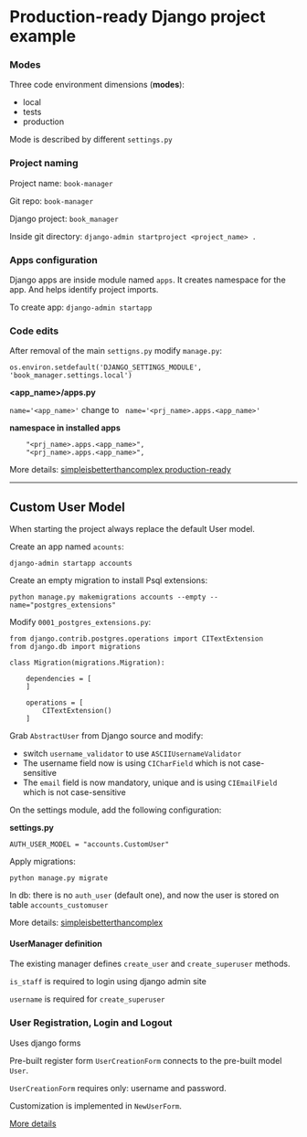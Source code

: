 # Production-ready Django project example


### Modes

Three code environment dimensions (**modes**):

- local
- tests
- production

Mode is described by different `settings.py`

### Project naming

Project name: `book-manager`

Git repo: `book-manager`

Django project: `book_manager`

Inside git directory: `django-admin startproject <project_name> .`

### Apps configuration

Django apps are inside module named `apps`.
It creates namespace for the app. And helps identify project imports.

To create app:
`django-admin startapp`


### Code edits

After removal of the main `settigns.py` modify `manage.py`:

`os.environ.setdefault('DJANGO_SETTINGS_MODULE', 'book_manager.settings.local')`

**<app_name>/apps.py**

`name='<app_name>'` change to ` name='<prj_name>.apps.<app_name>'`

**namespace in installed apps**

```
    "<prj_name>.apps.<app_name>",
    "<prj_name>.apps.<app_name>",
```



More details: [simpleisbetterthancomplex production-ready](https://simpleisbetterthancomplex.com/tutorial/2021/06/27/how-to-start-a-production-ready-django-project.html)

---

## Custom User Model

When starting the project always replace the default User model.

Create an app named `acounts`:

`django-admin startapp accounts`

Create an empty migration to install Psql extensions:

`python manage.py makemigrations accounts --empty --name="postgres_extensions"`

Modify `0001_postgres_extensions.py`:

```
from django.contrib.postgres.operations import CITextExtension
from django.db import migrations

class Migration(migrations.Migration):

    dependencies = [
    ]

    operations = [
        CITextExtension()
    ]
```

Grab `AbstractUser` from Django source and modify:
- switch `username_validator` to use `ASCIIUsernameValidator`
- The username field now is using `CICharField` which is not case-sensitive
- The `email` field is now mandatory, unique and is using `CIEmailField` which is not case-sensitive

On the settings module, add the following configuration:

**settings.py**

`AUTH_USER_MODEL = "accounts.CustomUser"`

Apply migrations:

`python manage.py migrate`

In db: there is no `auth_user` (default one), and now the user
is stored on table `accounts_customuser`


More details: [simpleisbetterthancomplex](https://simpleisbetterthancomplex.com/article/2021/07/08/what-you-should-know-about-the-django-user-model.html)


#### UserManager definition

The existing manager defines `create_user` and `create_superuser` methods.


`is_staff` is required to login using django admin site

`username` is required for `create_superuser`

### User Registration, Login and Logout

Uses django forms

Pre-built register form `UserCreationForm` connects to
the pre-built model `User`.

`UserCreationForm` requires only: username and password.

Customization is implemented in `NewUserForm`.

[More details](https://www.ordinarycoders.com/blog/article/django-user-register-login-logout)
